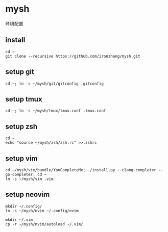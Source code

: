 # mysh

环境配置

## install
```
cd ~
git clone --recursive https://github.com/ironzhang/mysh.git
```

## setup git
```
cd ~; ln -s ~/mysh/git/gitconfig .gitconfig
```

## setup tmux
```
cd ~; ln -s ~/mysh/tmux/tmux.conf .tmux.conf
```

## setup zsh
```
cd ~
echo "source ~/mysh/zsh/zsh.rc" >>.zshrc
```

## setup vim
```
cd ~/mysh/vim/bundle/YouCompleteMe; ./install.py --clang-completer --go-completer; cd ~
ln -s ~/mysh/vim .vim
```

## setup neovim
```
mkdir ~/.config/
ln -s ~/mysh/nvim ~/.config/nvim

mkdir ~/.vim
cp -r ~/mysh/nvim/autoload ~/.vim/
```

